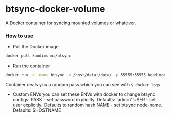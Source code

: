 btsync-docker-volume
=========

A Docker container for syncing mounted volumes or whatever.

### How to use

- Pull the Docker image

```sh
docker pull koodimonni/btsync
```
- Run the container

```sh
docker run -d -name btsync -v /host/data:/data/ -p 55555:55555 koodimonni/btsync
```

Container deals you a random pass which you can see with
```$ docker logs```
- Custom ENVs
you can set these ENVs with docker to change btsync configs:
PASS - set password explicitly. Defaults: 'admin'
USER - set user explicitly.     Defaults to random hash
NAME - set btsync node-name.    Defaults: $HOSTNAME
